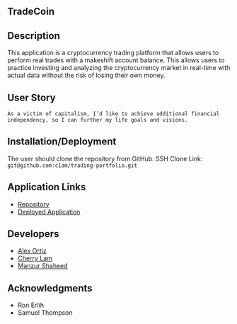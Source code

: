 ## TradeCoin

## Description
This application is a cryptocurrency trading platform that allows users to perform real trades with a makeshift account balance. This allows users to practice investing and analyzing the cryptocurrency market in real-time with actual data without the risk of losing their own money.


## User Story
```
As a victim of capitalism, I’d like to achieve additional financial independency, so I can further my life goals and visions.
```

## Installation/Deployment
The user should clone the repository from GitHub.
SSH Clone Link: `git@github.com:c1am/trading-portfolio.git`


## Application Links
- [Repository]("https://github.com/c1am/trading-portfolio")
- [Deployed Application]("https://trade-coin.herokuapp.com")


## Developers
* [Alex Ortiz]("https://github.com/OrtizAlex")
* [Cherry Lam]("https://github.com/c1am")
* [Manzur Shaheed]("https://github.com/manzur-shaheed")


## Acknowledgments
* Ron Erlih
* Samuel Thompson
